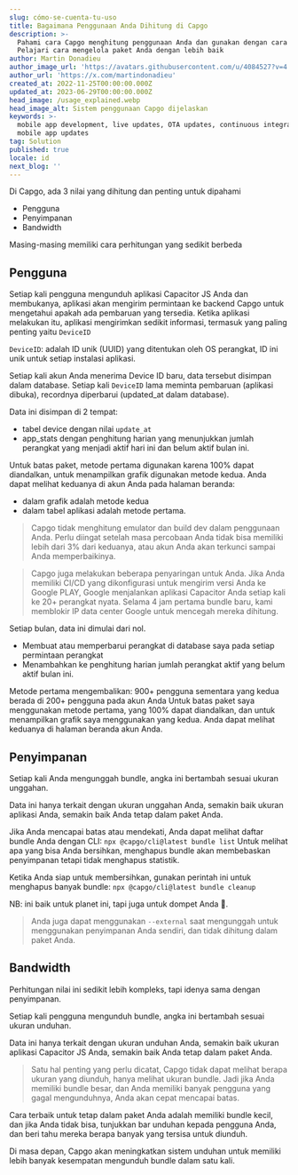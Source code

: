 ```yaml
---
slug: cómo-se-cuenta-tu-uso
title: Bagaimana Penggunaan Anda Dihitung di Capgo
description: >-
  Pahami cara Capgo menghitung penggunaan Anda dan gunakan dengan cara terbaik.
  Pelajari cara mengelola paket Anda dengan lebih baik
author: Martin Donadieu
author_image_url: 'https://avatars.githubusercontent.com/u/4084527?v=4'
author_url: 'https://x.com/martindonadieu'
created_at: 2022-11-25T00:00:00.000Z
updated_at: 2023-06-29T00:00:00.000Z
head_image: /usage_explained.webp
head_image_alt: Sistem penggunaan Capgo dijelaskan
keywords: >-
  mobile app development, live updates, OTA updates, continuous integration,
  mobile app updates
tag: Solution
published: true
locale: id
next_blog: ''
---
```

Di Capgo, ada 3 nilai yang dihitung dan penting untuk dipahami
- Pengguna
- Penyimpanan
- Bandwidth

Masing-masing memiliki cara perhitungan yang sedikit berbeda


## Pengguna

Setiap kali pengguna mengunduh aplikasi Capacitor JS Anda dan membukanya, aplikasi akan mengirim permintaan ke backend Capgo untuk mengetahui apakah ada pembaruan yang tersedia.
Ketika aplikasi melakukan itu, aplikasi mengirimkan sedikit informasi, termasuk yang paling penting yaitu `DeviceID`

`DeviceID`: adalah ID unik (UUID) yang ditentukan oleh OS perangkat, ID ini unik untuk setiap instalasi aplikasi.

Setiap kali akun Anda menerima Device ID baru, data tersebut disimpan dalam database.
Setiap kali `DeviceID` lama meminta pembaruan (aplikasi dibuka), recordnya diperbarui (updated_at dalam database).

Data ini disimpan di 2 tempat:
- tabel device dengan nilai `update_at`
- app_stats dengan penghitung harian yang menunjukkan jumlah perangkat yang menjadi aktif hari ini dan belum aktif bulan ini.

Untuk batas paket, metode pertama digunakan karena 100% dapat diandalkan, untuk menampilkan grafik digunakan metode kedua.
Anda dapat melihat keduanya di akun Anda pada halaman beranda:
- dalam grafik adalah metode kedua
- dalam tabel aplikasi adalah metode pertama.

> Capgo tidak menghitung emulator dan build dev dalam penggunaan Anda. Perlu diingat setelah masa percobaan Anda tidak bisa memiliki lebih dari 3% dari keduanya, atau akun Anda akan terkunci sampai Anda memperbaikinya.

> Capgo juga melakukan beberapa penyaringan untuk Anda. Jika Anda memiliki CI/CD yang dikonfigurasi untuk mengirim versi Anda ke Google PLAY, Google menjalankan aplikasi Capacitor Anda setiap kali ke 20+ perangkat nyata. Selama 4 jam pertama bundle baru, kami memblokir IP data center Google untuk mencegah mereka dihitung.

Setiap bulan, data ini dimulai dari nol.


- Membuat atau memperbarui perangkat di database saya pada setiap permintaan perangkat
- Menambahkan ke penghitung harian jumlah perangkat aktif yang belum aktif bulan ini.

Metode pertama mengembalikan: 900+ pengguna
sementara yang kedua berada di 200+ pengguna pada akun Anda
Untuk batas paket saya menggunakan metode pertama, yang 100% dapat diandalkan, dan untuk menampilkan grafik saya menggunakan yang kedua.
Anda dapat melihat keduanya di halaman beranda akun Anda.

## Penyimpanan

Setiap kali Anda mengunggah bundle, angka ini bertambah sesuai ukuran unggahan.

Data ini hanya terkait dengan ukuran unggahan Anda, semakin baik ukuran aplikasi Anda, semakin baik Anda tetap dalam paket Anda.

Jika Anda mencapai batas atau mendekati, Anda dapat melihat daftar bundle Anda dengan CLI:
`npx @capgo/cli@latest bundle list`
Untuk melihat apa yang bisa Anda bersihkan, menghapus bundle akan membebaskan penyimpanan tetapi tidak menghapus statistik.

Ketika Anda siap untuk membersihkan, gunakan perintah ini untuk menghapus banyak bundle:
`npx @capgo/cli@latest bundle cleanup`

NB: ini baik untuk planet ini, tapi juga untuk dompet Anda 💪.

> Anda juga dapat menggunakan `--external` saat mengunggah untuk menggunakan penyimpanan Anda sendiri, dan tidak dihitung dalam paket Anda.

## Bandwidth

Perhitungan nilai ini sedikit lebih kompleks, tapi idenya sama dengan penyimpanan.

Setiap kali pengguna mengunduh bundle, angka ini bertambah sesuai ukuran unduhan.

Data ini hanya terkait dengan ukuran unduhan Anda, semakin baik ukuran aplikasi Capacitor JS Anda, semakin baik Anda tetap dalam paket Anda.

> Satu hal penting yang perlu dicatat, Capgo tidak dapat melihat berapa ukuran yang diunduh, hanya melihat ukuran bundle. Jadi jika Anda memiliki bundle besar, dan Anda memiliki banyak pengguna yang gagal mengunduhnya, Anda akan cepat mencapai batas.

Cara terbaik untuk tetap dalam paket Anda adalah memiliki bundle kecil, dan jika Anda tidak bisa, tunjukkan bar unduhan kepada pengguna Anda, dan beri tahu mereka berapa banyak yang tersisa untuk diunduh.

Di masa depan, Capgo akan meningkatkan sistem unduhan untuk memiliki lebih banyak kesempatan mengunduh bundle dalam satu kali.
